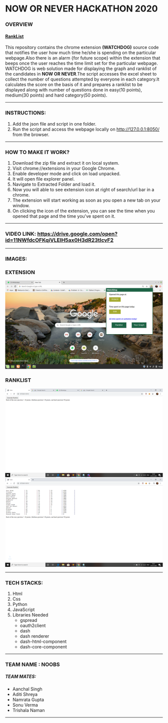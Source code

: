 # NOW OR NEVER HACKATHON 2020

### OVERVIEW
#### [RankList](https://nowornever-2k21.herokuapp.com)

This repository contains the chrome extension <strong>(WATCHDOG)</strong> source code that notifies the user how much time he/she is spending on the particular webpage.Also there is an alarm {for future scope} within the extension that beeps once the user reaches the time limit set for the particular webpage.
WATCHDOG is web solution made for displaying the graph and ranklist of the candidates in <strong>NOW OR NEVER</strong>.The script accesses the excel sheet to collect the number of questions attempted by everyone in each category.It calculates the score on the basis of it and prepares a ranklist to be displayed along with number of questions done in easy(10 points), medium(30 points) and hard category(50 points).
*** 
### INSTRUCTIONS:
1. Add the json file and script in one folder. 
2. Run the script and access the webpage locally on  http://127.0.0.1:8050/ from the browser.
***
### HOW TO MAKE IT WORK?
1) Download the zip file and extract it on local system.
2) Visit chrome://extensions in your Google Chrome.
3) Enable developer mode and click on load unpacked.
4) It will open file explorer panel.
5) Navigate to Extracted Folder and load it.
6) Now you will able to see extension icon at right of search/url bar in a chrome.
7) The extension will start working as soon as you open a new tab on your window.
8) On clicking the icon of the extension, you can see the time when you opened that page and the time you've spent on it.
***
### VIDEO LINK: https://drive.google.com/open?id=11NWfdcOFKqiVLElH5ax0H3dR23tIcvF2
***
### IMAGES:
### EXTENSION
![](images/extension.png)
### RANKLIST
![](images/Webpage(1).png)
![](images/Webpage(2).png)
***
### TECH STACKS:
1. Html
2. Css
3. Python
4. JavaScript
5. Libraries Needed
     * gspread 
     * oauth2client
     * dash
     * dash renderer
     * dash-html-component
     * dash-core-component
***
### TEAM NAME : NOOBS
##### TEAM MATES:
* Aanchal Singh
* Aditi Shreya
* Namrata Gupta
* Sonu Verma
* Trishala Naman
***



